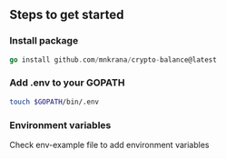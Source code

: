 ## Steps to get started

### Install package

```go
go install github.com/mnkrana/crypto-balance@latest
```

### Add .env to your GOPATH

```sh
touch $GOPATH/bin/.env
```

### Environment variables

Check env-example file to add environment variables
